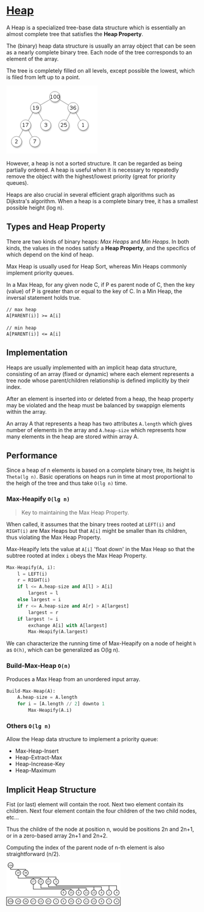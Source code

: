 # [Heap](https://en.wikipedia.org/wiki/Heap_(data_structure))

A Heap is a specialized tree-base data structure which is essentially an almost complete tree that satisfies the __Heap Property__.

The (binary) heap data structure is usually an array object that can be seen as a nearly complete binary tree. Each node of the tree corresponds to an element of the array.

The tree is completely filled on all levels, except possible the lowest, which is filed from left up to a point.

![heap](./heap.png)

However, a heap is not a sorted structure. It can be regarded as being partially ordered. A heap is useful when it is necessary to repeatedly remove the object with the highest/lowest priority (great for priority queues).

Heaps are also crucial in several efficient graph algorithms such as Dijkstra's algorithm. When a heap is a complete binary tree, it has a smallest possible height (log n).

## Types and Heap Property

There are two kinds of binary heaps: _Max Heaps_ and _Min Heaps_. In both kinds, the values in the nodes satisfy a __Heap Property__, and the specifics of which depend on the kind of heap.

Max Heap is usually used for Heap Sort, whereas Min Heaps commonly implement priority queues.

In a Max Heap, for any given node C, if P es parent node of C, then the key (value) of P is greater than or equal to the key of C. In a Min Heap, the inversal statement holds true.

```
// max heap
A[PARENT(i)] >= A[i]

// min heap
A[PARENT(i)] <= A[i]
```

## Implementation

Heaps are usually implemented with an implicit heap data structure, consisting of an array (fixed or dynamic) where each element represents a tree node whose parent/children relationship is defined implicitly by their index.

After an element is inserted into or deleted from a heap, the heap property may be violated and the heap must be balanced by swappign elements within the array.

An array A that represents a heap has two attributes `A.length` which gives number of elements in the array and `A.heap-size` which represents how many elements in the heap are stored within array A.

## Performance

Since a heap of n elements is based on a complete binary tree, its height is `Theta(lg n)`. Basic operations on heaps run in time at most proportional to the heigh of the tree and thus take `O(lg n)` time.

### Max-Heapify `O(lg n)`

> Key to maintaining the Max Heap Property.

When called, it assumes that the binary trees rooted at `LEFT(i)` and `RIGHT(i)` are Max Heaps but that `A[i]` might be smaller than its children, thus violating the Max Heap Property.

Max-Heapify lets the value at `A[i]` 'float down' in the Max Heap so that the subtree rooted at index `i` obeys the Max Heap Property.

```python
Max-Heapify(A, i):
	l = LEFT(i)
	r = RIGHT(i)
	if l <= A.heap-size and A[l] > A[i]
		largest = l
	else largest = i
	if r <= A.heap-size and A[r] > A[largest]
		largest = r
	if largest != i
		exchange A[i] with A[largest]
		Max-Heapify(A.largest)
```

We can characterize the running time of Max-Heapify on a node of height `h` as `O(h)`, which can be generalized as O(lg n).

### Build-Max-Heap `O(n)`

Produces a Max Heap from an unordered input array.

```python
Build-Max-Heap(A):
	A.heap-size = A.length
	for i = [A.length // 2] downto 1
		Max-Heapify(A.i)
```

### Others `O(lg n)`

Allow the Heap data structure to implement a priority queue:

* Max-Heap-Insert
* Heap-Extract-Max
* Heap-Increase-Key
* Heap-Maximum

## Implicit Heap Structure

Fist (or last) element will contain the root. Next two element contain its children. Next four element contain the four children of the two child nodes, etc...

Thus the childre of the node at position n, would be positions 2n and 2n+1, or in a zero-based array 2n+1 and 2n+2.

Computing the index of the parent node of n-th element is also straightforward (n/2).

![heap array](./heap-array.png)
